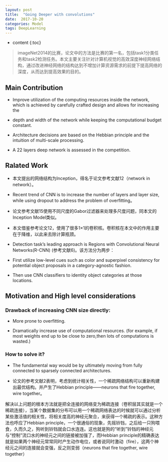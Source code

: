 ```yaml
---
layout: post
title:  "Going Deeper with convolutions"
date:  2017-10-20
categories: Model
tags: DeepLearning
---
```


* content
{:toc}




>imageNet2014的比赛，论文中的方法是比赛的第一名，包括task1分类任务和task2检测任务。本文主要关注针对计算机视觉的高效深度神经网络结构，通过改进神经网络的结构达到不增加计算资源需求的前提下提高网络的深度，从而达到提高效果的目的。

## Main Contribution


*    Improve utilization of the computing resources inside the network, which is achieved by carefully crafted design and allows for increasing the
*    depth and width of the network while keeping the computational budget constant.

*    Architecture decisions are based on the Hebbian principle and the intuition of multi-scale processing.

*    A 22 layers deep network is assessed in the competition.

##  Ralated Work

*    本文提出的网络结构为Inception，得名于论文参考文献12（network in  network）。

*    Recent trend of CNN is to increase the number of layers and layer size, while using dropout to address the problem of overfitting。

*    论文参考文献15使用不同尺度的Gabor过滤器来处理多尺度问题，同本文的Inception Model类似。

*    本文借鉴参考论文12，使用了很多1×1的卷积核。卷积核在本文中的作用主要在于降维，以此来去除计算瓶颈。

*    Detection task’s leading approach is Regions with Convolutional Neural Networks(R-CNN) (参考文献6)。该方法分为两步：

*   First utilize low-level cues such as color and superpixel consistency for potential object proposals in a category-agnostic fashion.

*   Then use CNN classifiers to identity object categories at those locations.

## Motivation and High level considerations

### Drawback of increasing CNN size directly:

* More prone to overfitting.

* Dramatically increase use of computational resources. (for example, if most weights end up to be close to zero,then lots of computations is wasted.)

### How to solve it?

*   The fundamental way would be by ultimately moving from fully connected to sparsely connected architectures.

*   论文的参考文献2表明，考虑到统计相关性，一个稀疏网络结构可以重新构建出最优结构。并产生了Hebbian principle——neurons that fire together, wire together。

解决以上问题的根本方法就是把全连接的网络变为稀疏连接（卷积层其实就是一个稀疏连接），当某个数据集的分布可以用一个稀疏网络表达的时候就可以通过分析某些激活值的相关性，将相关度高的神经元聚合，来获得一个稀疏的表示。这种方法也呼应了Hebbian
	principle，一个很通俗的现象，先摇铃铛，之后给一只狗喂食，久而久之，狗听到铃铛就会口水连连。这也就是狗的“听到”铃铛的神经元与“控制”流口水的神经元之间的链接被加强了，而Hebbian principle的精确表达就是如果两个神经元常常同时产生动作电位，或者说同时激动（fire），这两个神经元之间的连接就会变强，反之则变弱（neurons that fire together, wire together）
